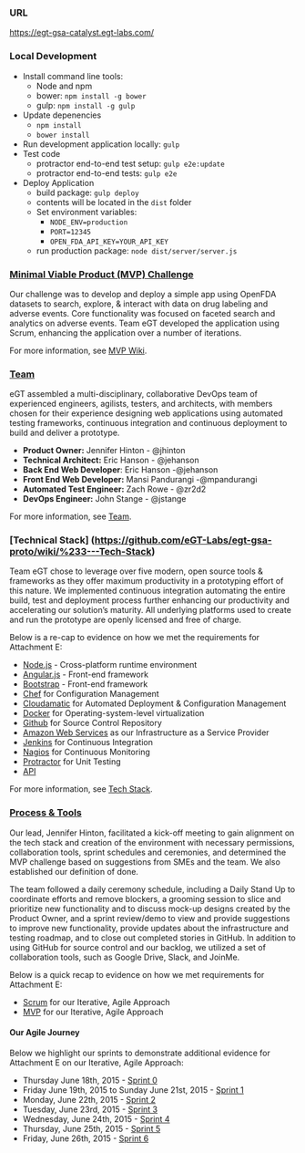 ### URL 
https://egt-gsa-catalyst.egt-labs.com/

### Local Development

* Install command line tools:
  *  Node and npm
  *  bower: `npm install -g bower`
  *  gulp: `npm install -g gulp`
* Update depenencies
  *  `npm install`
  *  `bower install`
* Run development application locally: `gulp`
* Test code
  *  protractor end-to-end test setup: `gulp e2e:update`
  *  protractor end-to-end tests: `gulp e2e`
* Deploy Application
  * build package: `gulp deploy`
  * contents will be located in the `dist` folder
  * Set environment variables:
    * `NODE_ENV=production`
    * `PORT=12345`
    * `OPEN_FDA_API_KEY=YOUR_API_KEY`
  * run production package: `node dist/server/server.js`


### [Minimal Viable Product (MVP) Challenge](https://github.com/eGT-Labs/egt-gsa-proto/wiki/%234---Minimum-Viable-Product)
Our challenge was to develop and deploy a simple app using OpenFDA datasets to search, explore, & interact with data on drug labeling and adverse events. Core functionality was focused on faceted search and analytics on adverse events. Team eGT  developed the application using Scrum, enhancing the application over a number of iterations.

For more information, see [MVP Wiki](https://github.com/eGT-Labs/egt-gsa-proto/wiki/%234---Minimum-Viable-Product).

### [Team](https://github.com/eGT-Labs/egt-gsa-proto/wiki/%231---Team)
eGT assembled a multi-disciplinary, collaborative DevOps team of experienced engineers, agilists, testers,  and architects, with members chosen for their experience designing web applications using automated testing frameworks, continuous integration and continuous deployment to build and deliver a prototype.

- **Product Owner:** Jennifer Hinton - @jhinton
- **Technical Architect:** Eric Hanson - @jehanson
- **Back End Web Developer**: Eric Hanson -@jehanson
- **Front End Web Developer:** Mansi Pandurangi -@mpandurangi 
- **Automated Test Engineer:** Zach Rowe - @zr2d2
- **DevOps Engineer:** John Stange - @jstange

For more information, see [Team](https://github.com/eGT-Labs/egt-gsa-proto/wiki/%231---Team).

### [Technical Stack] (https://github.com/eGT-Labs/egt-gsa-proto/wiki/%233---Tech-Stack) 
Team eGT chose to leverage over five modern, open source tools & frameworks as they offer maximum productivity in a prototyping effort of this nature. We implemented continuous integration automating the entire build, test and deployment process further enhancing our productivity and accelerating our solution’s maturity. All underlying platforms used to create and run the prototype are openly licensed and free of charge.


Below is a  re-cap to evidence on how we met the requirements for Attachment E: 
- [Node.js](https://nodejs.org) -  Cross-platform runtime environment 
- [Angular.js](https://angularjs.org/) - Front-end framework 
- [Bootstrap](https://github.com/twbs/bootstrap) - Front-end framework  
- [Chef](https://www.chef.io/chef/) for Configuration Management 
- [Cloudamatic](https://github.com/eGT-Labs/egt-gsa-proto/blob/master/docs/Tech%20Stack/deploylog) for Automated Deployment & Configuration Management 
- [Docker]() for Operating-system-level virtualization 
- [Github](www.github.com) for Source Control Repository
- [Amazon Web Services](https://cloud.githubusercontent.com/assets/4334183/8358734/f2cc0d02-1b2f-11e5-9c30-134fc1b4db96.png) as our Infrastructure as a Service Provider
- [Jenkins](https://github.com/eGT-Labs/egt-gsa-proto/wiki/%233---Tech-Stack#continuous-integration) for Continuous Integration
- [Nagios](https://github.com/eGT-Labs/egt-gsa-proto/wiki/%233---Tech-Stack#continuous-monitoring) for Continuous Monitoring
- [Protractor](https://github.com/eGT-Labs/egt-gsa-proto/wiki/%233---Tech-Stack#testing) for Unit Testing 
- [API]()

For more information, see [Tech Stack](https://github.com/eGT-Labs/egt-gsa-proto/wiki/%233---Tech-Stack).

### [Process & Tools](https://github.com/eGT-Labs/egt-gsa-proto/wiki/%232---Processes-&-Tools)
 Our lead, Jennifer Hinton, facilitated a kick-off meeting to gain alignment on the tech stack and creation of the environment with necessary permissions, collaboration tools, sprint schedules and ceremonies, and determined the MVP challenge based on suggestions from SMEs and the team. We also established our definition of done. 
 
The team followed a daily ceremony schedule, including a Daily Stand Up to coordinate efforts and remove blockers, a grooming session to slice and prioritize new functionality and to discuss mock-up designs created by the Product Owner, and a sprint review/demo to view and provide suggestions to improve new functionality, provide updates about the infrastructure and testing roadmap, and to close out completed stories in GitHub. In addition to using GitHub for source control and our backlog, we utilized a set of collaboration tools, such as Google Drive, Slack, and JoinMe.

 Below is a quick recap to evidence on how we met requirements for Attachment E:
 - [Scrum](https://github.com/eGT-Labs/egt-gsa-proto/wiki/%232---Processes-&-Tools) for our Iterative, Agile Approach
 - [MVP](https://github.com/eGT-Labs/egt-gsa-proto/wiki/%232---Processes-&-Tools) for our Iterative, Agile Approach

 

#### Our Agile Journey

Below we highlight our sprints to demonstrate additional evidence for Attachment E on our Iterative, Agile Approach:
-	Thursday June 18th, 2015 - [Sprint 0](https://github.com/eGT-Labs/egt-gsa-proto/wiki/Agile-Journey#sprint-0)
-	Friday June 19th, 2015 to Sunday June 21st, 2015 - [Sprint 1](https://github.com/eGT-Labs/egt-gsa-proto/wiki/Agile-Journey#sprint-1)
-	Monday, June 22th, 2015  - [Sprint 2](https://github.com/eGT-Labs/egt-gsa-proto/wiki/Agile-Journey#sprint-2)
-	Tuesday, June 23rd, 2015 - [Sprint 3](https://github.com/eGT-Labs/egt-gsa-proto/wiki/Agile-Journey#sprint-3)
-	Wednesday, June 24th, 2015 - [Sprint 4](https://github.com/eGT-Labs/egt-gsa-proto/wiki/Agile-Journey#sprint-4)
-	Thursday, June 25th, 2015 - [Sprint 5](https://github.com/eGT-Labs/egt-gsa-proto/wiki/Agile-Journey#sprint-5)
-	Friday, June 26th, 2015 - [Sprint 6](https://github.com/eGT-Labs/egt-gsa-proto/wiki/Agile-Journey#sprint-6)
